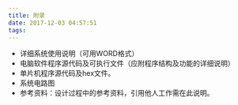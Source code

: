 ```yaml
---
title: 附录
date: 2017-12-03 04:57:51
tags:
---
```



- 详细系统使用说明（可用WORD格式）
- 电脑软件程序源代码及可执行文件（应附程序结构及功能的详细说明）
- 单片机程序源代码及hex文件。
- 系统电路图
- 参考资料：设计过程中的参考资料，引用他人工作需在此说明。    